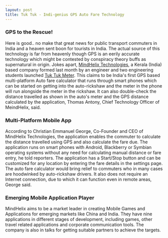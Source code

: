```yaml
---
layout: post
title: Tuk Tuk - Indi-genius GPS Auto Fare Technology
---
```

<h3>GPS to the Rescue!</h3>
<p>Here is good.. no make that great news for public transport commuters in India and a heaven sent boon for tourists in India. The actual source of this technology is far from heavenly though GPS is an eerily accurate technology which might be contested by conspiracy theory buffs as supernatural in origin. Jokes apart, <a href="http://www.mindhelix.com/">MindHelix Technologies</a>, a Kerala (India) based company formed last month by an engineer and two engineering students launched <a href="http://tuktuk.mindhelix.com/">Tuk Tuk Meter</a>. This claims to be India's first GPS based multi-platform Auto fare calculator that runs through smart phones which can be started on getting into the auto-rickshaw and the meter in the phone will run alongside the meter in the rickshaw. It can also double-check the distance travelled as shown in the auto's meter and the GPS distance calculated by the application, Thomas Antony, Chief Technology Officer of MeindHelix, said.</p>

<h3>Multi-Platform Mobile App</h3>
<p>According to Christian Emmanuel George, Co-Founder and CEO of MindHelix Technologies, the application enables the commuter to calculate the distance travelled using GPS and also calculate the fare due. The application runs on smart phones with Android, Blackberry or Symbian operating systems without any need for calculating manual distance or fare entry, he told reporters. The application has a Start/Stop button and can be customized for any location by entering the fare details in the settings page. The auto fare calculator would bring relief to commuters who in many cases are hoodwinked by auto-rickshaw drivers. It also does not require an Internet connection, due to which it can function even in remote areas, George said.</p>
<h3>Emerging Mobile Application Player</h3>
<p>MindHelix aims to be a market leader in creating Mobile Games and Applications for emerging markets like China and India. They have nine applications in different stages of development, including games, other travel related applications and corporate communication tools. The company is also in talks for getting suitable partners to achieve the targets.</p>
